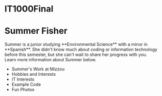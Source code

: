 # IT1000Final


<h1>Summer Fisher</h1>

<p>Summer is a junior studying **Environmental Science** with a minor in **Spanish**. She didn't know much about coding or information technology before this semester, but she can't wait to share her progress with you. Learn more information about Summer below. </p>

* Summer's Work at Mizzou
* Hobbies and Interests
* IT Interests
* Example Code
* Fun Photos


